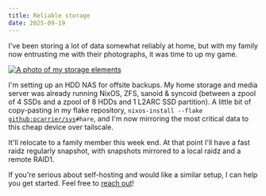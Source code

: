 ```yaml
---
title: Reliable storage
date: 2025-09-19
---
```

I've been storing a lot of data somewhat reliably at home, but with my family now entrusting me with their photographs, it was time to up my game.

[![A photo of my storage elements](/assets/nas.avif)](/assets/nas.avif)

I'm setting up an HDD NAS for offsite backups. My home storage and media server was already running NixOS, ZFS, sanoid & syncoid (between a zpool of 4 SSDs and a zpool of 8 HDDs and 1 L2ARC SSD partition). A little bit of copy-pasting in my flake repository, <code>nixos-install --flake [github:pcarrier/sys](https://github.com/pcarrier/sys)#hare</code>, and I'm now mirroring the most critical data to this cheap device over tailscale.

It'll relocate to a family member this week end. At that point I'll have a fast raidz regularly snapshot, with snapshots mirrored to a local raidz and a remote RAID1.

If you're serious about self-hosting and would like a similar setup, I can help you get started. Feel free to [reach out](mailto:pc@rrier.fr)!
